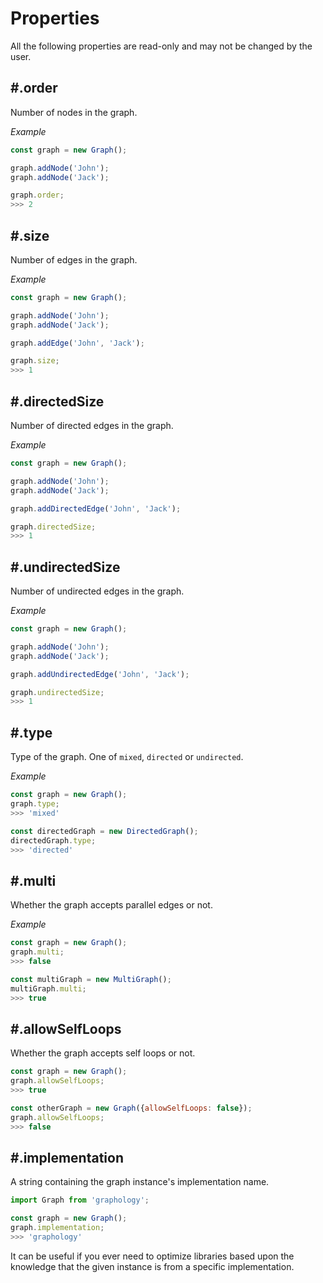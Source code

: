 # Properties

All the following properties are read-only and may not be changed by the user.

## #.order

Number of nodes in the graph.

*Example*

```js
const graph = new Graph();

graph.addNode('John');
graph.addNode('Jack');

graph.order;
>>> 2
```

## #.size

Number of edges in the graph.

*Example*

```js
const graph = new Graph();

graph.addNode('John');
graph.addNode('Jack');

graph.addEdge('John', 'Jack');

graph.size;
>>> 1
```

## #.directedSize

Number of directed edges in the graph.

*Example*

```js
const graph = new Graph();

graph.addNode('John');
graph.addNode('Jack');

graph.addDirectedEdge('John', 'Jack');

graph.directedSize;
>>> 1
```

## #.undirectedSize

Number of undirected edges in the graph.

*Example*

```js
const graph = new Graph();

graph.addNode('John');
graph.addNode('Jack');

graph.addUndirectedEdge('John', 'Jack');

graph.undirectedSize;
>>> 1
```

## #.type

Type of the graph. One of `mixed`, `directed` or `undirected`.

*Example*

```js
const graph = new Graph();
graph.type;
>>> 'mixed'

const directedGraph = new DirectedGraph();
directedGraph.type;
>>> 'directed'
```

## #.multi

Whether the graph accepts parallel edges or not.

*Example*

```js
const graph = new Graph();
graph.multi;
>>> false

const multiGraph = new MultiGraph();
multiGraph.multi;
>>> true
```

## #.allowSelfLoops

Whether the graph accepts self loops or not.

```js
const graph = new Graph();
graph.allowSelfLoops;
>>> true

const otherGraph = new Graph({allowSelfLoops: false});
graph.allowSelfLoops;
>>> false
```

## #.implementation

A string containing the graph instance's implementation name.

```js
import Graph from 'graphology';

const graph = new Graph();
graph.implementation;
>>> 'graphology'
```

It can be useful if you ever need to optimize libraries based upon the knowledge that the given instance is from a specific implementation.

